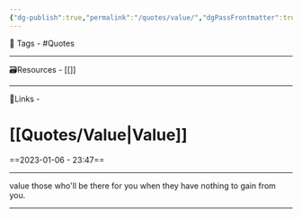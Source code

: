 ```yaml
---
{"dg-publish":true,"permalink":"/quotes/value/","dgPassFrontmatter":true,"noteIcon":"1","created":"2023-11-14T21:08:39.741+05:30","updated":"2023-12-12T23:34:38.892+05:30"}
---
```


🧶 Tags - #Quotes 

---
🗃Resources - [[]]

---
🔗Links -

# [[Quotes/Value\|Value]]
==2023-01-06 - 23:47==

---
value those who'll be there for you when they have nothing to gain from you.

---

